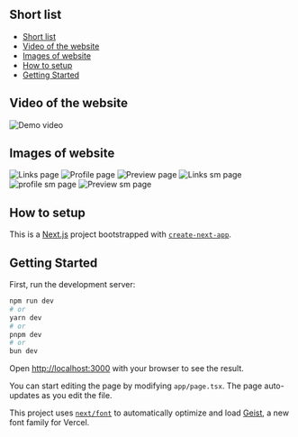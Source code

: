 ## Short list
- [Short list](#short-list)
- [Video of the website](#video-of-the-website)
- [Images of website](#images-of-website)
- [How to setup](#how-to-setup)
- [Getting Started](#getting-started)


## Video of the website
![Demo video](./github/video.gif)


## Images of website
![Links page](./github/1.png)
![Profile page](./github/2.png)
![Preview page](./github/3.png)
![Links sm page](./github/4.png)
![profile sm page](./github/5.png)
![Preview sm page](./github/6.png)


## How to setup


This is a [Next.js](https://nextjs.org) project bootstrapped with [`create-next-app`](https://nextjs.org/docs/app/api-reference/cli/create-next-app).

## Getting Started

First, run the development server:

```bash
npm run dev
# or
yarn dev
# or
pnpm dev
# or
bun dev
```

Open [http://localhost:3000](http://localhost:3000) with your browser to see the result.

You can start editing the page by modifying `app/page.tsx`. The page auto-updates as you edit the file.

This project uses [`next/font`](https://nextjs.org/docs/app/building-your-application/optimizing/fonts) to automatically optimize and load [Geist](https://vercel.com/font), a new font family for Vercel.

